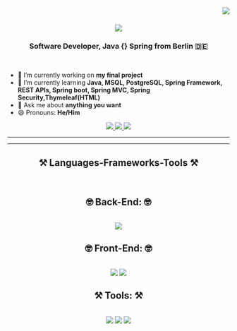 <img align="right" src="https://visitor-badge.laobi.icu/badge?page_id=salesp07.salesp07" />

<h1 align="center">
    <img src="https://readme-typing-svg.herokuapp.com/?font=Righteous&size=35&center=true&vCenter=true&width=500&height=70&duration=4000&lines=Hi+There!+👋;+I'm+Mahmoud+Najmeh!;" />
</h1>

<h3 align="center">Software Developer, Java {} Spring from Berlin 🇩🇪</h3>

<br/>



- 🔭 I’m currently working on **my final project**
- 🌱 I’m currently learning **Java, MSQL, PostgreSQL, Spring Framework, REST APIs, Spring boot, Spring MVC, Spring Security,Thymeleaf(HTML)**
- 💬 Ask me about **anything you want**
- 😄 Pronouns: **He/Him**

</div>
 
<div align="center"> 
  <a href="mailto:mn.de@outlook.com">
    <img src="https://img.shields.io/badge/Outlook-0078D4?style=for-the-badge&logo=microsoft-outlook&logoColor=white" />
  </a>
  <a href="https://www.linkedin.com/in/mahmoud-najmeh-b53172211?utm_source=share&utm_campaign=share_via&utm_content=profile&utm_medium=ios_app" target="_blank">
    <img src="https://img.shields.io/badge/LinkedIn-0077B5?style=for-the-badge&logo=linkedin&logoColor=white" />
  </a>
  <a href="https://www.xing.com/profile/Mahmoud_Najmeh031649/web_profiles" target="_blank">
    <img src="https://img.shields.io/badge/Xing-006567?style=for-the-badge&logo=xing&logoColor=white" />
  </a>
</div>

<hr/>
 
<hr/>
 
<h2 align="center">⚒️ Languages-Frameworks-Tools ⚒️</h2>
<br/>
<div align="center">
    <h2 align="center">🤓 Back-End: 🤓</h2>
<br/>
    <img src="https://skillicons.dev/icons?i=java,spring,mysql,postgresql,windows,linux" />
    <h2 align="center">🤓 Front-End: 🤓</h2>
<br/>
    <img src="https://skillicons.dev/icons?i=javascript,bootstrap,css,html" />
    <img src="https://img.icons8.com/color/48/000000/thymeleaf.png" />
    <h2 align="center">⚒️ Tools: ⚒️</h2>
<br/>
    <img src="https://skillicons.dev/icons?i=github,vscode" />
    <img src="https://img.icons8.com/color/48/000000/intellij-idea.png" />
    <img src="https://skillicons.dev/icons?i=eclipse" /><br>
</div>



<br/>


